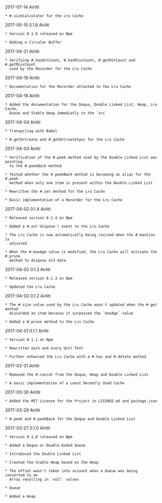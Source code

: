 2017-07-14 Airliti

    * #.sizeCalculator for the Lru Cache

2017-05-15 0.1.6 Airliti

    * Version 0.1.6 released on Npm

    * Adding a Circular Buffer

2017-04-21 Airliti

    * Verifying #.hasHitCount, #.hasMissCount, #.getHitCount and #.getMissCount
      used by the Recorder for the Lru Cache

2017-04-19 Airliti

    * Documentation for the Recorder attached to the Lru Cache

2017-04-16 Airliti

    * Added the documentation for the Deque, Double Linked List, Heap, Lru Cache,
      Queue and Stable Heap immediatly to the `src`

2017-04-04 Airliti

    * Transpiling with Babel

    * #.getOrCreate and #.getOrCreateSync for the Lru Cache

2017-04-03 Airliti

    * Verification of the #.peek method used by the Double Linked List was pointing
      to the #.peekBack method
      
    * Tested whether the #.peekBack method is becoming an alias for the #.peek
      method when only one item is present within the Double Linked List
          
    * Rewritten the #.set method for the Lru Cache
    
    * Basic implementation of a Recorder for the Lru Cache

2017-04-02 0.1.4 Airliti

    * Released version 0.1.4 on Npm
    
    * Added a #.on('dispose') event to the Lru Cache
    
    * The Lru Cache is now automatically being resized when the #.maxSize is 
      adjusted
    
    * When the #.maxAge value is modified, the Lru Cache will activate the #.prune
      method to dispose old data

2017-04-02 0.1.3 Airliti

    * Released version 0.1.3 on Npm

    * Updated the Lru Cache

2017-04-02 0.1.2 Airliti

    * The #.size value used by the Lru Cache wasn't updated when the #.get method 
      discarded an item because it surpassed the `maxAge` value

    * Added a #.prune method to the Lru Cache

2017-04-01 0.1.1 Airliti

    * Version 0.1.1 on Npm

    * Rewritten each and every Unit Test
    
    * Further enhanced the Lru Cache with a #.has and #.delete method

2017-03-31 Airliti

    * Removed the #.concat from the Deque, Heap and Double Linked List

    * A basic implementation of a Least Recently Used Cache

2017-03-30 Airliti

    * Added the MIT License for the Project in LICENSE.md and package.json

2017-03-29 Airliti

    * #.peek and #.peekBack for the Deque and Double Linked List

2017-03-27 0.1.0 Airliti

    * Version 0.1.0 released on Npm

    * Added a Deque or Double-Ended Queue
    
    * Introduced the Double Linked List
    
    * Created the Stable Heap based on the Heap
    
    * The offset wasn't taken into account when a Queue was being converted to an 
      Array resulting in `null` values
    
    * Queue
    
    * Added a Heap